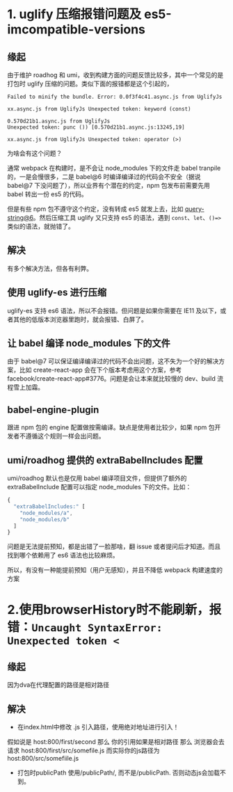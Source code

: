 # 1. uglify 压缩报错问题及 es5-imcompatible-versions

## 缘起

由于维护 roadhog 和 umi，收到构建方面的问题反馈比较多，其中一个常见的是打包时 uglify 压缩的问题。类似下面的报错都是这个引起的，

```text
Failed to minify the bundle. Error: 0.0f3f4c41.async.js from UglifyJs

xx.async.js from UglifyJs Unexpected token: keyword (const)

0.570d21b1.async.js from UglifyJs
Unexpected token: punc ()) [0.570d21b1.async.js:13245,19]

xx.async.js from UglifyJs Unexpected token: operator (>)
```

为啥会有这个问题？

通常 webpack 在构建时，是不会让 node_modules 下的文件走 babel tranpile 的，一是会慢很多，二是 babel@6 时编译编译过的代码会不安全（据说 babel@7 下没问题了），所以业界有个潜在的约定，npm 包发布前需要先用 babel 转出一份 es5 的代码。

但是有些 npm 包不遵守这个约定，没有转成 es5 就发上去，比如 [query-string@6](https://link.zhihu.com/?target=https%3A//github.com/sindresorhus/query-string/blob/597f14a/index.js%23L8%3A31)。然后压缩工具 uglify 又只支持 es5 的语法，遇到 `const`、`let`、`()=>` 类似的语法，就抛错了。

## 解决

有多个解决方法，但各有利弊。

## 使用 uglify-es 进行压缩

uglify-es 支持 es6 语法，所以不会报错。但问题是如果你需要在 IE11 及以下，或者其他的低版本浏览器里跑时，就会报错、白屏了。

## 让 babel 编译 node_modules 下的文件

由于 babel@7 可以保证编译编译过的代码不会出问题，这不失为一个好的解决方案，比如 create-react-app 会在下个版本考虑用这个方案，参考 facebook/create-react-app#3776。问题是会让本来就比较慢的 dev、build 流程雪上加霜。

## babel-engine-plugin

跟进 npm 包的 engine 配置做按需编译。缺点是使用者比较少，如果 npm 包开发者不遵循这个规则一样会出问题。

## umi/roadhog 提供的 extraBabelIncludes 配置

umi/roadhog 默认也是仅用 babel 编译项目文件，但提供了额外的 extraBabelInclude 配置可以指定 node_modules 下的文件。比如：

```js
{
  "extraBabelIncludes:" [
    "node_modules/a",
    "node_modules/b"
  ]
}
```

问题是无法提前预知，都是出错了一脸那啥，翻 issue 或者提问后才知道。而且找到哪个依赖用了 es6 语法也比较麻烦。

所以，有没有一种能提前预知（用户无感知），并且不降低 webpack 构建速度的方案



# 2.使用browserHistory时不能刷新，报错：`Uncaught SyntaxError: Unexpected token <`

## 缘起

因为dva在代理配置的路径是相对路径

## 解决

- 在index.html中修改 .js 引入路径，使用绝对地址进行引入！

假如说是 host:800/first/second 那么 你的引用如果是相对路径 那么 浏览器会去请求 host:800/first/src/somefile.js 而实际你的js路径为 host:800/src/somefiile.js

- 打包时publicPath 使用/publicPath/, 而不是/publicPath. 否则动态js会加载不到。

